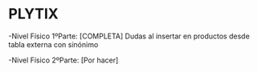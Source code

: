 # PLYTIX
-Nivel Físico 1ºParte: [COMPLETA] Dudas al insertar en productos desde tabla externa con sinónimo

-Nivel Físico 2ºParte: [Por hacer]

